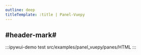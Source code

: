 ```yaml
---
outline: deep
titleTemplate: :title | Panel-Vuepy
---
```


## #header-mark#
:::ipywui-demo test
src/examples/panel_vuepy/panes/HTML
::: 